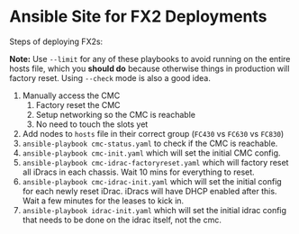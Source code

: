 # Ansible Site for FX2 Deployments

Steps of deploying FX2s:

**Note:** Use `--limit` for any of these playbooks to avoid running on the entire hosts file, which you **should do** because otherwise things in production will factory reset. Using `--check` mode is also a good idea.

1. Manually access the CMC
   1. Factory reset the CMC
   2. Setup networking so the CMC is reachable
   3. No need to touch the slots yet
2. Add nodes to `hosts` file in their correct group (`FC430` vs `FC630` vs `FC830`)
3. `ansible-playbook cmc-status.yaml` to check if the CMC is reachable.
4. `ansible-playbook cmc-init.yaml` which will set the initial CMC config.
5. `ansible-playbook cmc-idrac-factoryreset.yaml` which will factory reset all iDracs in each chassis. Wait 10 mins for everything to reset.
6. `ansible-playbook cmc-idrac-init.yaml` which will set the initial config for each newly reset iDrac. iDracs will have DHCP enabled after this. Wait a few minutes for the leases to kick in.
7. `ansible-playbook idrac-init.yaml` which will set the initial idrac config that needs to be done on the idrac itself, not the cmc.
